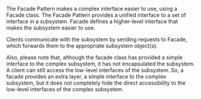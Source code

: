 The Facade Pattern makes a complex interface easier to use, using a Facade class. The Facade Pattern provides a unified
interface
to a set of interface in a subsystem. Facade defines a higher-level interface that makes the subsystem easier to use.

Clients communicate with the subsystem by sending requests to Facade, which forwards them to the appropriate subsystem
object(s).

Also, please note that, although the facade class has provided a simple interface to the complex subsystem, it has not
encapsulated
the subsystem. A client can still access the low-level interfaces of the subsystem. So, a facade provides an extra
layer, a simple
interface to the complex subsystem, but it does not completely hide the direct accessibility to the low-level interfaces
of the
complex subsystem.


